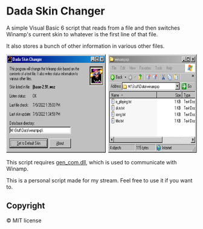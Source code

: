 # Dada Skin Changer

A simple Visual Basic 6 script that reads from a file and then switches Winamp's current skin to whatever is the first line of that file.

It also stores a bunch of other information in various other files.

<img src="./example.png" alt="Example image" width="723" height="260">

This script requires [gen_com.dll](https://github.com/winamp-libre/winamp-libre-archive/tree/master/plugins/gen/gen_com), which is used to communicate with Winamp.

This is a personal script made for my stream. Feel free to use it if you want to.

## Copyright

© MIT license

